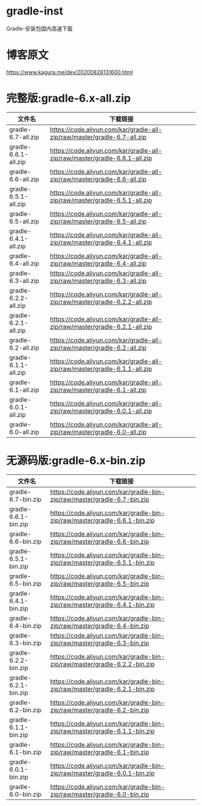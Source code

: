 # gradle-inst
Gradle-安装包国内高速下载

# 博客原文
https://www.kagura.me/dev/20200828131600.html

# 完整版:gradle-6.x-all.zip
|文件名|下载链接|
|--|--|
| gradle-6.7-all.zip	| https://code.aliyun.com/kar/gradle-all-zip/raw/master/gradle-6.7-all.zip |
| gradle-6.6.1-all.zip	| https://code.aliyun.com/kar/gradle-all-zip/raw/master/gradle-6.6.1-all.zip |
| gradle-6.6-all.zip	| https://code.aliyun.com/kar/gradle-all-zip/raw/master/gradle-6.6-all.zip |
| gradle-6.5.1-all.zip	| https://code.aliyun.com/kar/gradle-all-zip/raw/master/gradle-6.5.1-all.zip |
| gradle-6.5-all.zip	| https://code.aliyun.com/kar/gradle-all-zip/raw/master/gradle-6.5-all.zip |
| gradle-6.4.1-all.zip	| https://code.aliyun.com/kar/gradle-all-zip/raw/master/gradle-6.4.1-all.zip |
| gradle-6.4-all.zip	| https://code.aliyun.com/kar/gradle-all-zip/raw/master/gradle-6.4-all.zip |
| gradle-6.3-all.zip	| https://code.aliyun.com/kar/gradle-all-zip/raw/master/gradle-6.3-all.zip |
| gradle-6.2.2-all.zip	| https://code.aliyun.com/kar/gradle-all-zip/raw/master/gradle-6.2.2-all.zip |
| gradle-6.2.1-all.zip	| https://code.aliyun.com/kar/gradle-all-zip/raw/master/gradle-6.2.1-all.zip |
| gradle-6.2-all.zip	| https://code.aliyun.com/kar/gradle-all-zip/raw/master/gradle-6.2-all.zip |
| gradle-6.1.1-all.zip	| https://code.aliyun.com/kar/gradle-all-zip/raw/master/gradle-6.1.1-all.zip |
| gradle-6.1-all.zip	| https://code.aliyun.com/kar/gradle-all-zip/raw/master/gradle-6.1-all.zip |
| gradle-6.0.1-all.zip	| https://code.aliyun.com/kar/gradle-all-zip/raw/master/gradle-6.0.1-all.zip |
| gradle-6.0-all.zip	| https://code.aliyun.com/kar/gradle-all-zip/raw/master/gradle-6.0-all.zip |

# 无源码版:gradle-6.x-bin.zip
|文件名|下载链接|
|--|--|
| gradle-6.7-bin.zip	| https://code.aliyun.com/kar/gradle-bin-zip/raw/master/gradle-6.7-bin.zip |
| gradle-6.6.1-bin.zip	| https://code.aliyun.com/kar/gradle-bin-zip/raw/master/gradle-6.6.1-bin.zip |
| gradle-6.6-bin.zip	| https://code.aliyun.com/kar/gradle-bin-zip/raw/master/gradle-6.6-bin.zip |
| gradle-6.5.1-bin.zip	| https://code.aliyun.com/kar/gradle-bin-zip/raw/master/gradle-6.5.1-bin.zip |
| gradle-6.5-bin.zip	| https://code.aliyun.com/kar/gradle-bin-zip/raw/master/gradle-6.5-bin.zip |
| gradle-6.4.1-bin.zip	| https://code.aliyun.com/kar/gradle-bin-zip/raw/master/gradle-6.4.1-bin.zip |
| gradle-6.4-bin.zip	| https://code.aliyun.com/kar/gradle-bin-zip/raw/master/gradle-6.4-bin.zip |
| gradle-6.3-bin.zip	| https://code.aliyun.com/kar/gradle-bin-zip/raw/master/gradle-6.3-bin.zip |
| gradle-6.2.2-bin.zip	| https://code.aliyun.com/kar/gradle-bin-zip/raw/master/gradle-6.2.2-bin.zip |
| gradle-6.2.1-bin.zip	| https://code.aliyun.com/kar/gradle-bin-zip/raw/master/gradle-6.2.1-bin.zip |
| gradle-6.2-bin.zip	| https://code.aliyun.com/kar/gradle-bin-zip/raw/master/gradle-6.2-bin.zip |
| gradle-6.1.1-bin.zip	| https://code.aliyun.com/kar/gradle-bin-zip/raw/master/gradle-6.1.1-bin.zip |
| gradle-6.1-bin.zip	| https://code.aliyun.com/kar/gradle-bin-zip/raw/master/gradle-6.1-bin.zip |
| gradle-6.0.1-bin.zip	| https://code.aliyun.com/kar/gradle-bin-zip/raw/master/gradle-6.0.1-bin.zip |
| gradle-6.0-bin.zip	| https://code.aliyun.com/kar/gradle-bin-zip/raw/master/gradle-6.0-bin.zip |
